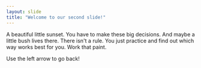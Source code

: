 ```yaml
---
layout: slide
title: "Welcome to our second slide!"
---
```

A beautiful little sunset. You have to make these big decisions. And maybe a little bush lives there. There isn't a rule. You just practice and find out which way works best for you. Work that paint.

Use the left arrow to go back!
